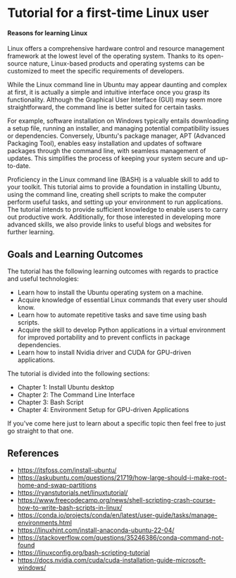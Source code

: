 # Tutorial for a first-time Linux user

#### Reasons for learning Linux
Linux offers a comprehensive hardware control and resource management framework at the lowest level of the operating system. Thanks to its open-source nature, Linux-based products and operating systems can be customized to meet the specific requirements of developers.

While the Linux command line in Ubuntu may appear daunting and complex at first, it is actually a simple and intuitive interface once you grasp its functionality. Although the Graphical User Interface (GUI) may seem more straightforward, the command line is better suited for certain tasks.

For example, software installation on Windows typically entails downloading a setup file, running an installer, and managing potential compatibility issues or dependencies. Conversely, Ubuntu's package manager, APT (Advanced Packaging Tool), enables easy installation and updates of software packages through the command line, with seamless management of updates. This simplifies the process of keeping your system secure and up-to-date.

Proficiency in the Linux command line (BASH) is a valuable skill to add to your toolkit. This tutorial aims to provide a foundation in installing Ubuntu, using the command line, creating shell scripts to make the computer perform useful tasks, and setting up your environment to run applications. The tutorial intends to provide sufficient knowledge to enable users to carry out productive work. Additionally, for those interested in developing more advanced skills, we also provide links to useful blogs and websites for further learning.

## Goals and Learning Outcomes
The tutorial has the following learning outcomes with regards to practice and useful technologies: 
- Learn how to install the Ubuntu operating system on a machine.
- Acquire knowledge of essential Linux commands that every user should know.
- Learn how to automate repetitive tasks and save time using bash scripts.
- Acquire the skill to develop Python applications in a virtual environment for improved portability and to prevent conflicts in package dependencies.
- Learn how to install Nvidia driver and CUDA for GPU-driven applications.



The tutorial is divided into the following sections:

- Chapter 1: Install Ubuntu desktop
- Chapter 2: The Command Line Interface
- Chapter 3: Bash Script
- Chapter 4: Environment Setup for GPU-driven Applications

If you've come here just to learn about a specific topic then feel free to just go straight to that one.



## References

- https://itsfoss.com/install-ubuntu/
- https://askubuntu.com/questions/21719/how-large-should-i-make-root-home-and-swap-partitions
- https://ryanstutorials.net/linuxtutorial/
- https://www.freecodecamp.org/news/shell-scripting-crash-course-how-to-write-bash-scripts-in-linux/
- https://conda.io/projects/conda/en/latest/user-guide/tasks/manage-environments.html
- https://linuxhint.com/install-anaconda-ubuntu-22-04/
- https://stackoverflow.com/questions/35246386/conda-command-not-found
- https://linuxconfig.org/bash-scripting-tutorial
- https://docs.nvidia.com/cuda/cuda-installation-guide-microsoft-windows/

